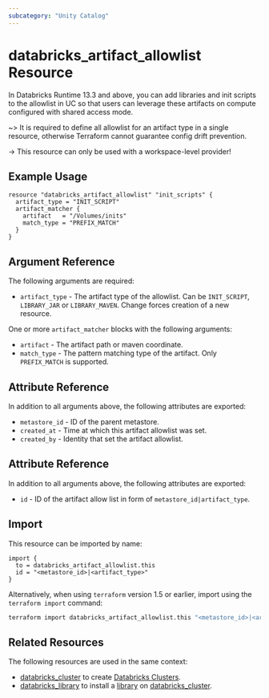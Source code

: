```yaml
---
subcategory: "Unity Catalog"
---
```

# databricks_artifact_allowlist Resource

In Databricks Runtime 13.3 and above, you can add libraries and init scripts to the allowlist in UC so that users can leverage these artifacts on compute configured with shared access mode.

~> It is required to define all allowlist for an artifact type in a single resource, otherwise Terraform cannot guarantee config drift prevention.

-> This resource can only be used with a workspace-level provider!

## Example Usage

```hcl
resource "databricks_artifact_allowlist" "init_scripts" {
  artifact_type = "INIT_SCRIPT"
  artifact_matcher {
    artifact   = "/Volumes/inits"
    match_type = "PREFIX_MATCH"
  }
}
```

## Argument Reference

The following arguments are required:

* `artifact_type` - The artifact type of the allowlist. Can be `INIT_SCRIPT`, `LIBRARY_JAR` or `LIBRARY_MAVEN`. Change forces creation of a new resource.

One or more `artifact_matcher` blocks with the following arguments:

* `artifact` - The artifact path or maven coordinate.
* `match_type` - The pattern matching type of the artifact. Only `PREFIX_MATCH` is supported.

## Attribute Reference

In addition to all arguments above, the following attributes are exported:

* `metastore_id` - ID of the parent metastore.
* `created_at` -  Time at which this artifact allowlist was set.
* `created_by` -  Identity that set the artifact allowlist.

## Attribute Reference

In addition to all arguments above, the following attributes are exported:

* `id` - ID of the artifact allow list in form of `metastore_id|artifact_type`.

## Import

This resource can be imported by name:

```hcl
import {
  to = databricks_artifact_allowlist.this
  id = "<metastore_id>|<artifact_type>"
}
```

Alternatively, when using `terraform` version 1.5 or earlier, import using the `terraform import` command:

```bash
terraform import databricks_artifact_allowlist.this "<metastore_id>|<artifact_type>"
```

## Related Resources

The following resources are used in the same context:

* [databricks_cluster](cluster.md) to create [Databricks Clusters](https://docs.databricks.com/clusters/index.html).
* [databricks_library](library.md) to install a [library](https://docs.databricks.com/libraries/index.html) on [databricks_cluster](cluster.md).
